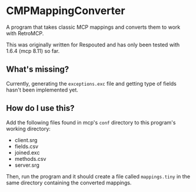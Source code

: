 # CMPMappingConverter
A program that takes classic MCP mappings and converts them to work with RetroMCP.

This was originally written for Respouted and has only been tested with 1.6.4 (mcp 8.11) so far.

## What's missing?
Currently, generating the `exceptions.exc` file and getting type of fields hasn't been implemented yet.

## How do I use this?
Add the following files found in mcp's `conf` directory to this program's working directory:
 - client.srg
 - fields.csv
 - joined.exc
 - methods.csv
 - server.srg

Then, run the program and it should create a file called `mappings.tiny` in the same directory containing the converted mappings.
